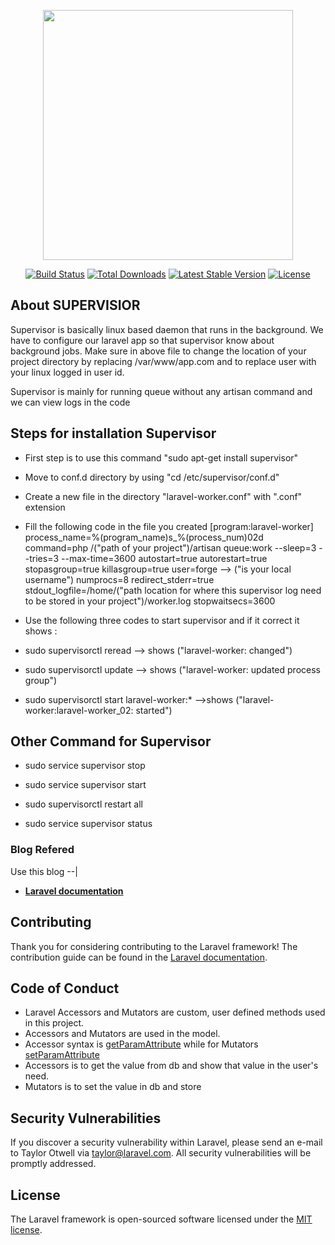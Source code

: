 <p align="center"><a href="https://laravel.com" target="_blank"><img src="https://raw.githubusercontent.com/laravel/art/master/logo-lockup/5%20SVG/2%20CMYK/1%20Full%20Color/laravel-logolockup-cmyk-red.svg" width="400"></a></p>

<p align="center">
<a href="https://travis-ci.org/laravel/framework"><img src="https://travis-ci.org/laravel/framework.svg" alt="Build Status"></a>
<a href="https://packagist.org/packages/laravel/framework"><img src="https://img.shields.io/packagist/dt/laravel/framework" alt="Total Downloads"></a>
<a href="https://packagist.org/packages/laravel/framework"><img src="https://img.shields.io/packagist/v/laravel/framework" alt="Latest Stable Version"></a>
<a href="https://packagist.org/packages/laravel/framework"><img src="https://img.shields.io/packagist/l/laravel/framework" alt="License"></a>
</p>

## About SUPERVISIOR

Supervisor is basically linux based daemon that runs in the background. We have to configure our laravel app so that supervisor know about background jobs. Make sure in above file to change the location of your project directory by replacing /var/www/app.com and to replace user with your linux logged in user id.

Supervisor is mainly for running queue without any artisan command and we can view logs in the code

## Steps for installation Supervisor    

- First step is to use this command "sudo apt-get install supervisor"
- Move to conf.d directory by using "cd /etc/supervisor/conf.d"
- Create a  new file in the directory "laravel-worker.conf" with ".conf" extension
- Fill the following code in the file you created
    [program:laravel-worker]
        process_name=%(program_name)s_%(process_num)02d
        command=php /("path of your project")/artisan queue:work  --sleep=3 --tries=3 --max-time=3600
        autostart=true
        autorestart=true
        stopasgroup=true
        killasgroup=true
        user=forge  --> ("is your local username")
        numprocs=8
        redirect_stderr=true
        stdout_logfile=/home/("path location for where this supervisor log need to be stored in your project")/worker.log
        stopwaitsecs=3600

-  Use the following three codes to start supervisor and if it correct it shows :
-   sudo supervisorctl reread --> shows ("laravel-worker: changed")
-   sudo supervisorctl update --> shows ("laravel-worker: updated process group")
-   sudo supervisorctl start laravel-worker:* 
        -->shows ("laravel-worker:laravel-worker_02: started")

## Other Command for Supervisor

- sudo service supervisor stop

- sudo service supervisor start

- sudo supervisorctl restart all

- sudo service supervisor status




### Blog Refered

Use this blog --|

- **[Laravel documentation](https://laravel.com/docs/9.x/queues#supervisor-configuration/)**


## Contributing

Thank you for considering contributing to the Laravel framework! The contribution guide can be found in the [Laravel documentation](https://laravel.com/docs/contributions).

## Code of Conduct


- Laravel Accessors and Mutators are custom, user defined methods used in this project.
- Accessors and Mutators are used in the model.
- Accessor syntax is [getParamAttribute]() while for  Mutators [setParamAttribute]()
- Accessors is to get the value from db and show that value in the user's need.
- Mutators is to set the value in db and store 
## Security Vulnerabilities

If you discover a security vulnerability within Laravel, please send an e-mail to Taylor Otwell via [taylor@laravel.com](mailto:taylor@laravel.com). All security vulnerabilities will be promptly addressed.

## License

The Laravel framework is open-sourced software licensed under the [MIT license](https://opensource.org/licenses/MIT).
